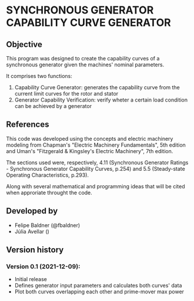 # SYNCHRONOUS GENERATOR CAPABILITY CURVE GENERATOR
## Objective
This program was designed to create the capability curves of a synchronous generator given the machines' nominal parameters.

It comprises two functions:
1. Capability Curve Generator: generates the capability curve from the current limit curves for the rotor and stator
2. Generator Capability Verification: verify wheter a certain load condition can be achieved by a generator

## References
This code was developed using the concepts and electric machinery modeling from Chapman's "Electric Machinery Fundamentals", 5th edition and Uman's "Fitzgerald & Kingsley's Electric Machinery", 7th edition.

The sections used were, respectively, 4.11 (Synchronous Generator Ratings - Synchronous Generator Capability Curves, p.254) and 5.5 (Steady-state Operating Characteristics, p.293).

Along with several mathematical and programming ideas that will be cited when approriate throught the code.

## Developed by
- Felipe Baldner (@fbaldner)
- Júlia Avellar ()

## Version history
### Version 0.1 (2021-12-09):
- Initial release
- Defines generator input parameters and calculates both curves' data
- Plot both curves overlapping each other and prime-mover max power
